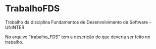 # TrabalhoFDS
Trabalho da disciplina Fundamentos de Desenvolvimento de Software - UNINTER

No arquivo "trabalho_FDS" tem a descrição do que deveria ser feito no trabalho.
